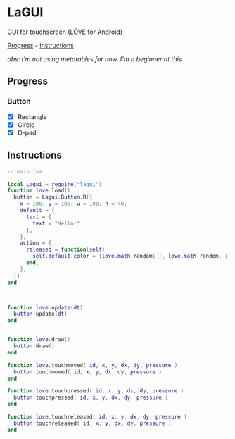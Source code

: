 # LaGUI

GUI for touchscreen (LÖVE for Android)

[Progress](#Progress) - [Instructions](#Instructions)

_obs: I'm not using metatables for now. I'm a beginner at this..._

## Progress

### Button

- [x] Rectangle
- [x] Circle
- [x] D-pad

## Instructions

```lua
-- main.lua

local Lagui = require("lagui")
function love.load()
  button = Lagui.Button.R({
    x = 100, y = 100, w = 100, h = 40,
    default = {
      text = {
        text = "Hello!"
      },
    },
    action = {
      released = function(self)
        self.default.color = {love.math.random( ), love.math.random( ), love.math.random( ), 1}
      end,
    },
  })
end



function love.update(dt)
  button:update(dt)
end


function love.draw()
  button:draw()
end

function love.touchmoved( id, x, y, dx, dy, pressure )
  button:touchmoved( id, x, y, dx, dy, pressure )
end

function love.touchpressed( id, x, y, dx, dy, pressure )
  button:touchpressed( id, x, y, dx, dy, pressure )
end

function love.touchreleased( id, x, y, dx, dy, pressure )
  button:touchreleased( id, x, y, dx, dy, pressure )
end
```
